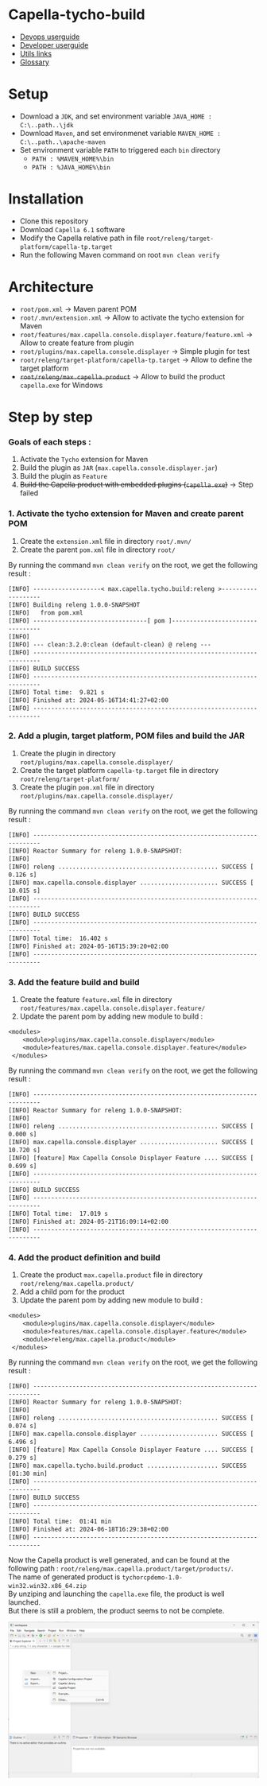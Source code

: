 # Capella-tycho-build
- [Devops userguide](wiki/devops.md)
- [Developer userguide](wiki/developer.md)
- [Utils links](wiki/utils.md)
- [Glossary](wiki/glossary.md)

# Setup
* Download a `JDK`, and set environment variable `JAVA_HOME : C:\..path..\jdk`
* Download `Maven`, and set environmenet variable `MAVEN_HOME : C:\..path..\apache-maven`
* Set environment variable `PATH` to triggered each `bin` directory
    *  `PATH : %MAVEN_HOME%\bin`
    *  `PATH : %JAVA_HOME%\bin`

# Installation
* Clone this repository
* Download `Capella 6.1` software
* Modify the Capella relative path in file `root/releng/target-platform/capella-tp.target`
* Run the following Maven command on root `mvn clean verify`

# Architecture
* `root/pom.xml` -> Maven parent POM
* `root/.mvn/extension.xml` -> Allow to activate the tycho extension for Maven
* `root/features/max.capella.console.displayer.feature/feature.xml` -> Allow to create feature from plugin
* `root/plugins/max.capella.console.displayer` -> Simple plugin for test
* `root/releng/target-platform/capella-tp.target` -> Allow to define the target platform
* ~~`root/releng/max.capella.product`~~ -> Allow to build the product `capella.exe` for Windows

# Step by step
### Goals of each steps :
1. Activate the `Tycho` extension for Maven
2. Build the plugin as `JAR` (`max.capella.console.displayer.jar`)
3. Build the plugin as `Feature`
4. ~~Build the Capella product with embedded plugins (`capella.exe`)~~ -> Step failed

### 1. Activate the tycho extension for Maven and create parent POM
1. Create the `extension.xml` file in directory `root/.mvn/`
2. Create the parent `pom.xml` file in directory `root/`

By running the command `mvn clean verify` on the root, we get the following result :
```
[INFO] -------------------< max.capella.tycho.build:releng >-------------------
[INFO] Building releng 1.0.0-SNAPSHOT
[INFO]   from pom.xml
[INFO] --------------------------------[ pom ]---------------------------------
[INFO]
[INFO] --- clean:3.2.0:clean (default-clean) @ releng ---
[INFO] ------------------------------------------------------------------------
[INFO] BUILD SUCCESS
[INFO] ------------------------------------------------------------------------
[INFO] Total time:  9.821 s
[INFO] Finished at: 2024-05-16T14:41:27+02:00
[INFO] ------------------------------------------------------------------------
```

### 2. Add a plugin, target platform, POM files and build the JAR
1. Create the plugin in directory `root/plugins/max.capella.console.displayer/`
2. Create the target platform `capella-tp.target` file in directory `root/releng/target-platform/`
3. Create the plugin `pom.xml` file in directory `root/plugins/max.capella.console.displayer/`

By running the command `mvn clean verify` on the root, we get the following result :
```
[INFO] ------------------------------------------------------------------------
[INFO] Reactor Summary for releng 1.0.0-SNAPSHOT:
[INFO]
[INFO] releng ............................................. SUCCESS [  0.126 s]
[INFO] max.capella.console.displayer ...................... SUCCESS [ 10.015 s]
[INFO] ------------------------------------------------------------------------
[INFO] BUILD SUCCESS
[INFO] ------------------------------------------------------------------------
[INFO] Total time:  16.402 s
[INFO] Finished at: 2024-05-16T15:39:20+02:00
[INFO] ------------------------------------------------------------------------
```

### 3. Add the feature build and build
1. Create the feature `feature.xml` file in directory `root/features/max.capella.console.displayer.feature/`
2. Update the parent pom  by adding new module to build :
```
<modules>
    <module>plugins/max.capella.console.displayer</module>
    <module>features/max.capella.console.displayer.feature</module>
 </modules>
```
By running the command `mvn clean verify` on the root, we get the following result :
```
[INFO] ------------------------------------------------------------------------
[INFO] Reactor Summary for releng 1.0.0-SNAPSHOT:
[INFO]
[INFO] releng ............................................. SUCCESS [  0.000 s]
[INFO] max.capella.console.displayer ...................... SUCCESS [ 10.720 s]
[INFO] [feature] Max Capella Console Displayer Feature .... SUCCESS [  0.699 s]
[INFO] ------------------------------------------------------------------------
[INFO] BUILD SUCCESS
[INFO] ------------------------------------------------------------------------
[INFO] Total time:  17.019 s
[INFO] Finished at: 2024-05-21T16:09:14+02:00
[INFO] ------------------------------------------------------------------------
```

### 4. Add the product definition and build
1. Create the product `max.capella.product` file in directory `root/releng/max.capella.product/`
2. Add a child pom for the product
3. Update the parent pom by adding new module to build :
```
<modules>
    <module>plugins/max.capella.console.displayer</module>
    <module>features/max.capella.console.displayer.feature</module>
    <module>releng/max.capella.product</module>
 </modules>
```
By running the command `mvn clean verify` on the root, we get the following result :
```
[INFO] ------------------------------------------------------------------------
[INFO] Reactor Summary for releng 1.0.0-SNAPSHOT:
[INFO]
[INFO] releng ............................................. SUCCESS [  0.074 s]
[INFO] max.capella.console.displayer ...................... SUCCESS [  6.496 s]
[INFO] [feature] Max Capella Console Displayer Feature .... SUCCESS [  0.279 s]
[INFO] max.capella.tycho.build.product .................... SUCCESS [01:30 min]
[INFO] ------------------------------------------------------------------------
[INFO] BUILD SUCCESS
[INFO] ------------------------------------------------------------------------
[INFO] Total time:  01:41 min
[INFO] Finished at: 2024-06-18T16:29:38+02:00
[INFO] ------------------------------------------------------------------------
```

Now the Capella product is well generated, and can be found at the following path : `root/releng/max.capella.product/target/products/`.  
The name of generated product is `tychorcpdemo-1.0-win32.win32.x86_64.zip`  
By unziping and launching the `capella.exe` file, the product is well launched.  
But there is still a problem, the product seems to not be complete.  

![](wiki/img/capella_product.png)